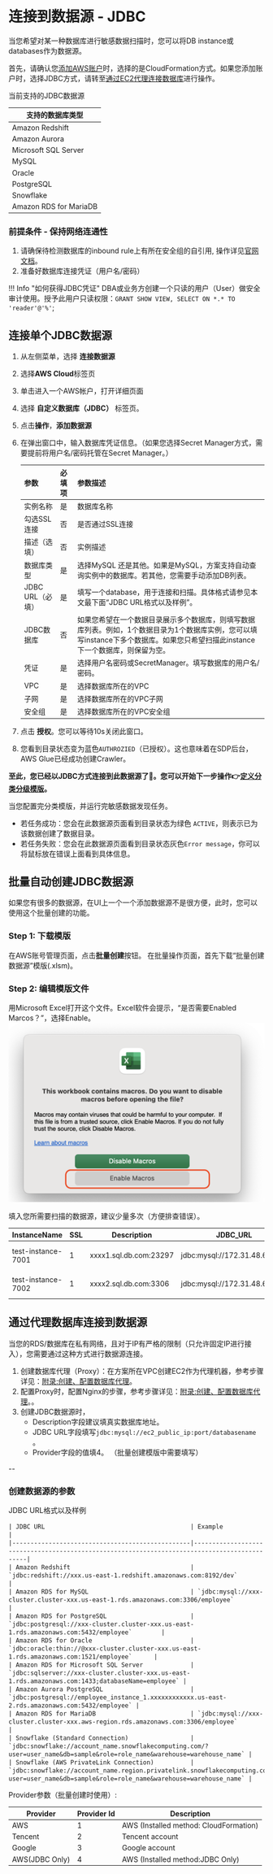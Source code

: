 # 连接到数据源 - JDBC

当您希望对某一种数据库进行敏感数据扫描时，您可以将DB instance或databases作为数据源。

首先，请确认您[添加AWS账户](data-source.md)时，选择的是CloudFormation方式。如果您添加账户时，选择JDBC方式，请转至[通过EC2代理连接数据库](data-catalog-create-jdbc-database-proxy.md)进行操作。

当前支持的JDBC数据源

| 支持的数据库类型      |
|-----------------------|
| Amazon Redshift       |
| Amazon Aurora         |
| Microsoft SQL Server  |
| MySQL                 |
| Oracle                |
| PostgreSQL            |
| Snowflake             |
| Amazon RDS for MariaDB|

### 前提条件 - 保持网络连通性

1. 请确保待检测数据库的inbound rule上有所在安全组的自引用, 操作详见[官网文档](https://docs.aws.amazon.com/glue/latest/dg/setup-vpc-for-glue-access.html)。
2. 准备好数据库连接凭证（用户名/密码）

!!! Info "如何获得JDBC凭证"
    DBA或业务方创建一个只读的用户（User）做安全审计使用。授予此用户只读权限：`GRANT SHOW VIEW, SELECT ON *.* TO 'reader'@'%'`;


## 连接单个JDBC数据源
1. 从左侧菜单，选择 **连接数据源** 
2. 选择**AWS Cloud**标签页
3. 单击进入一个AWS帐户，打开详细页面
4. 选择 **自定义数据库（JDBC）** 标签页。
5. 点击**操作**，**添加数据源**
6. 在弹出窗口中，输入数据库凭证信息。（如果您选择Secret Manager方式，需要提前将用户名/密码托管在Secret Manager。）
 
    | 参数               | 必填项  | 参数描述                                                                                                               |
    |-------------------|--------|--------------------------------------------------------------------------------------------------------------------|
    | 实例名称            | 是      | 数据库名称                                                                                                           |
    | 勾选SSL连接         | 否      | 是否通过SSL连接                                                                                                         |
    | 描述（选填）         | 否      | 实例描述                                                                                                               |
    | 数据库类型        | 是      | 选择MySQL 还是其他。如果是MySQL，方案支持自动查询实例中的数据库。若其他，您需要手动添加DB列表。                                                                                                               |
    | JDBC URL（必填）    | 是      | 填写一个database，用于连接和扫描。具体格式请参见本文最下面“JDBC URL格式以及样例”。|
    | JDBC数据库   | 否      | 如果您希望在一个数据目录展示多个数据库，则填写数据库列表。例如，1个数据目录为1个数据库实例，您可以填写instance下多个数据库。如果您只希望扫描此instance下一个数据库，则保留为空。 |
    | 凭证               | 是      | 选择用户名密码或SecretManager。填写数据库的用户名/密码。 |
    | VPC  | 是      | 选择数据库所在的VPC |                          
    | 子网  | 是      | 选择数据库所在的VPC子网 | 
    | 安全组  | 是      | 选择数据库所在的VPC安全组 |   

7. 点击 **授权**。您可以等待10s关闭此窗口。
8. 您看到目录状态变为蓝色`AUTHROZIED`（已授权）。这也意味着在SDP后台，AWS Glue已经成功创建Crawler。
   
**至此，您已经以JDBC方式连接到此数据源了🎉。您可以开始下一步操作👉[定义分类分级模版](data-identifiers.md)。** 

当您配置完分类模版，并运行完敏感数据发现任务。

- 若任务成功：您会在此数据源页面看到目录状态为绿色 `ACTIVE`，则表示已为该数据创建了数据目录。
- 若任务失败：您会在此数据源页面看到目录状态灰色`Error message`，你可以将鼠标放在错误上面看到具体信息。

## 批量自动创建JDBC数据源

如果您有很多的数据源，在UI上一个一个添加数据源不是很方便，此时，您可以使用这个批量创建的功能。

### Step 1: 下载模版
在AWS账号管理页面，点击**批量创建**按钮。
在批量操作页面，首先下载“批量创建数据源”模版(.xlsm)。

### Step 2: 编辑模版文件
用Microsoft Excel打开这个文件。Excel软件会提示，“是否需要Enabled Marcos？”，选择Enable。
![edit-icon](docs/../../images/batch_create_datasource_enablemarcos.png)

填入您所需要扫描的数据源，建议少量多次（方便排查错误）。

| InstanceName        | SSL | Description                                                        | JDBC_URL                                     | JDBC_Databases | SecretARN | Username | Password   | AccountID            | Region         | ProviderID |
|---------------------|-----|--------------------------------------------------------------------|----------------------------------------------|----------------|-----------|----------|------------|----------------------|----------------|------------|
| test-instance-7001  | 1   | xxxx1.sql.db.com:23297 | jdbc:mysql://172.31.48.6:7001                |                |           | root     | Temp123456! | 123456789 | ap-guangzhou-1 | 1          |
| test-instance-7002  | 1   | xxxx2.sql.db.com:3306 | jdbc:mysql://172.31.48.6:7002                |                |           | root     | Temp123456! | 123456789 | ap-guangzhou-1 | 1          |


## 通过代理数据库连接到数据源

当您的RDS/数据库在私有网络，且对于IP有严格的限制（只允许固定IP进行接入），您需要通过这种方式进行数据源连接。

1. 创建数据库代理（Proxy）：在方案所在VPC创建EC2作为代理机器，参考步骤详见：[附录:创建、配置数据库代理](appendix-database-proxy.md)。
2. 配置Proxy时，配置Nginx的步骤，参考步骤详见：[附录:创建、配置数据库代理](appendix-database-proxy.md)。。
3. 创建JDBC数据源时，
      - Description字段建议填真实数据库地址。
      - JDBC URL字段填写`jdbc:mysql://ec2_public_ip:port/databasename` 。
      - Provider字段的值填4。 （批量创建模版中需要填写）

--

### 创建数据源的参数
JDBC URL格式以及样例

    | JDBC URL                                        | Example                                                                                      |
    |-------------------------------------------------|----------------------------------------------------------------------------------------------|
    | Amazon Redshift                                 | `jdbc:redshift://xxx.us-east-1.redshift.amazonaws.com:8192/dev`                              |
    | Amazon RDS for MySQL                            | `jdbc:mysql://xxx-cluster.cluster-xxx.us-east-1.rds.amazonaws.com:3306/employee`             |
    | Amazon RDS for PostgreSQL                       | `jdbc:postgresql://xxx-cluster.cluster-xxx.us-east-1.rds.amazonaws.com:5432/employee`        |
    | Amazon RDS for Oracle                           | `jdbc:oracle:thin://@xxx-cluster.cluster-xxx.us-east-1.rds.amazonaws.com:1521/employee`      |
    | Amazon RDS for Microsoft SQL Server             | `jdbc:sqlserver://xxx-cluster.cluster-xxx.us-east-1.rds.amazonaws.com:1433;databaseName=employee` |
    | Amazon Aurora PostgreSQL                        | `jdbc:postgresql://employee_instance_1.xxxxxxxxxxxx.us-east-2.rds.amazonaws.com:5432/employee` |
    | Amazon RDS for MariaDB                          | `jdbc:mysql://xxx-cluster.cluster-xxx.aws-region.rds.amazonaws.com:3306/employee`            |
    | Snowflake (Standard Connection)                 | `jdbc:snowflake://account_name.snowflakecomputing.com/?user=user_name&db=sample&role=role_name&warehouse=warehouse_name` |
    | Snowflake (AWS PrivateLink Connection)          | `jdbc:snowflake://account_name.region.privatelink.snowflakecomputing.com/?user=user_name&db=sample&role=role_name&warehouse=warehouse_name` |


Provider参数（批量创建时使用）:

| Provider   | Provider Id | Description                       |
|------------|-------------|-----------------------------------|
| AWS        | 1           | AWS (Installed method: CloudFormation)  |
| Tencent    | 2           | Tencent account                   |
| Google     | 3           | Google account                    |
| AWS(JDBC Only) | 4       | AWS (Installed method:JDBC Only) |

